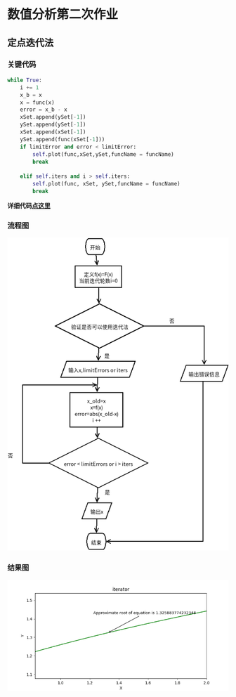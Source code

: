 # 数值分析第二次作业
## 定点迭代法
### 关键代码
```python
while True:
    i += 1
    x_b = x
    x = func(x)
    error = x_b - x
    xSet.append(ySet[-1])
    ySet.append(ySet[-1])
    xSet.append(xSet[-1])
    ySet.append(func(xSet[-1]))
    if limitError and error < limitError:
        self.plot(func,xSet,ySet,funcName = funcName)
        break

    elif self.iters and i > self.iters:
        self.plot(func, xSet, ySet,funcName = funcName)
        break
```
**详细代码[点这里](./定点迭代法/fixedPointIteration.py)**
### 流程图
![定点迭代法流程图](./定点迭代法/迭代法.png)
### 结果图
![定点迭代法结果图](./定点迭代法/iterator.gif)